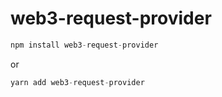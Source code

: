 # web3-request-provider
```js
npm install web3-request-provider 
```
or
```js
yarn add web3-request-provider
```
